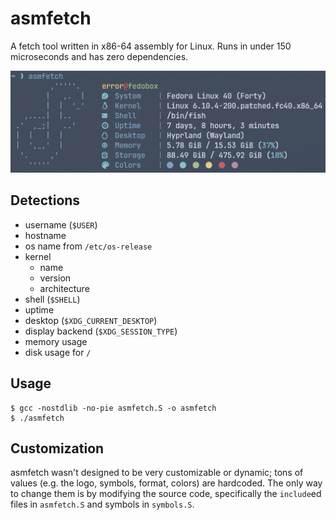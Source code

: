 # asmfetch

A fetch tool written in x86-64 assembly for Linux.
Runs in under 150 microseconds and has zero dependencies.

![Preview](/asmfetch.png)

## Detections

- username (`$USER`)
- hostname
- os name from `/etc/os-release`
- kernel
    - name
    - version
    - architecture
- shell (`$SHELL`)
- uptime
- desktop (`$XDG_CURRENT_DESKTOP`)
- display backend (`$XDG_SESSION_TYPE`)
- memory usage
- disk usage for `/`

## Usage

```shell
$ gcc -nostdlib -no-pie asmfetch.S -o asmfetch
$ ./asmfetch
```

## Customization

asmfetch wasn't designed to be very customizable or dynamic; tons of
values (e.g. the logo, symbols, format, colors) are hardcoded. The
only way to change them is by modifying the source code, specifically
the `include`ed files in `asmfetch.S` and symbols in `symbols.S`.
